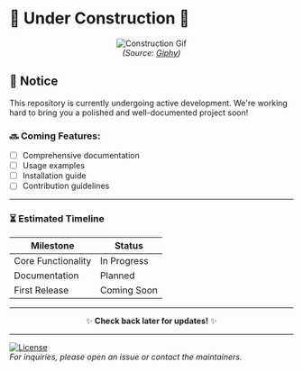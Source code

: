 # 🚧 Under Construction 🚧

<div align="center">
  
  ![Construction Gif](https://media.giphy.com/media/13FrpeVH09Zrb2/giphy.gif)  
  *(Source: [Giphy](https://media.giphy.com/media/13FrpeVH09Zrb2/giphy.gif))*

</div>

## 📢 Notice  
This repository is currently undergoing active development. We're working hard to bring you a polished and well-documented project soon!

### 🔜 Coming Features:
- [ ] Comprehensive documentation  
- [ ] Usage examples  
- [ ] Installation guide  
- [ ] Contribution guidelines  

---

### ⏳ Estimated Timeline  
| Milestone          | Status       |
|--------------------|--------------|
| Core Functionality | In Progress  |
| Documentation      | Planned      |
| First Release      | Coming Soon  |

---

<div align="center">

✨ **Check back later for updates!** ✨ 

</div>

<!-- Footer -->
---
[![License](https://img.shields.io/badge/License-MIT-blue.svg)](https://opensource.org/licenses/MIT)  
*For inquiries, please open an issue or contact the maintainers.*